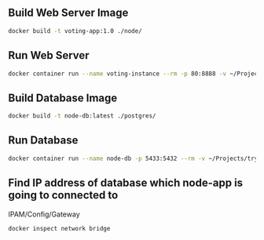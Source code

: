## Build Web Server Image
```sh
docker build -t voting-app:1.0 ./node/
```

## Run Web Server
```sh
docker container run --name voting-instance --rm -p 80:8888 -v ~/Projects/tryDocker/NodePostgres/src/:/usr/voting-app/src/  voting-app:1.0
```

## Build Database Image
```sh
docker build -t node-db:latest ./postgres/
```

## Run Database
```sh
docker container run --name node-db -p 5433:5432 --rm -v ~/Projects/tryDocker/NodePostgres/postgres/data/:/var/lib/postgresql/data/ node-db:latest
```

## Find IP address of database which node-app is going to connected to
IPAM/Config/Gateway   
```sh
docker inspect network bridge
```
